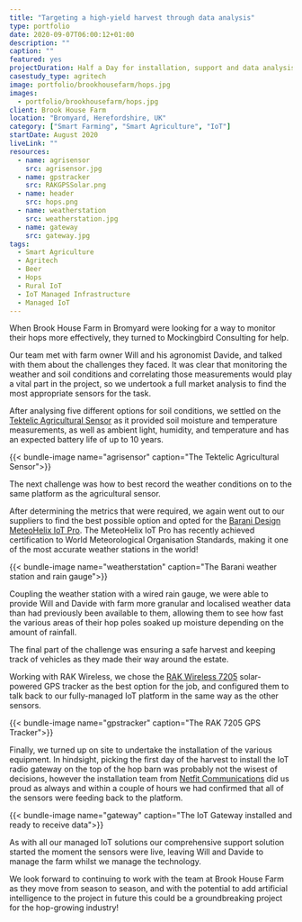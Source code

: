 ```yaml
---
title: "Targeting a high-yield harvest through data analysis"
type: portfolio
date: 2020-09-07T06:00:12+01:00
description: ""
caption: ""
featured: yes
projectDuration: Half a Day for installation, support and data analysis is on-going
casestudy_type: agritech
image: portfolio/brookhousefarm/hops.jpg
images: 
  - portfolio/brookhousefarm/hops.jpg
client: Brook House Farm
location: "Bromyard, Herefordshire, UK"
category: ["Smart Farming", "Smart Agriculture", "IoT"]
startDate: August 2020
liveLink: "" 
resources: 
  - name: agrisensor
    src: agrisensor.jpg
  - name: gpstracker
    src: RAKGPSSolar.png
  - name: header
    src: hops.png
  - name: weatherstation
    src: weatherstation.jpg
  - name: gateway
    src: gateway.jpg
tags:
  - Smart Agriculture
  - Agritech
  - Beer
  - Hops
  - Rural IoT
  - IoT Managed Infrastructure
  - Managed IoT
---
```

When Brook House Farm in Bromyard were looking for a way to monitor their hops more effectively, they turned to Mockingbird Consulting for help.

Our team met with farm owner Will and his agronomist Davide, and talked with them about the challenges they faced.  It was clear that monitoring the weather and soil conditions and correlating those measurements would play a vital part in the project, so we undertook a full market analysis to find the most appropriate sensors for the task.

After analysing five different options for soil conditions, we settled on the [Tektelic Agricultural Sensor](https://tektelic.com/wp-content/uploads/Agriculture-Sensor.pdf) as it provided soil moisture and temperature measurements, as well as ambient light, humidity, and temperature and has an expected battery life of up to 10 years.

{{< bundle-image name="agrisensor" caption="The Tektelic Agricultural Sensor">}}

The next challenge was how to best record the weather conditions on to the same platform as the agricultural sensor. 

After determining the metrics that were required, we again went out to our suppliers to find the best possible option and opted for the [Barani Design MeteoHelix IoT Pro](https://www.baranidesign.com/meteohelix-pro-weather-station).  The MeteoHelix IoT Pro has recently achieved certification to World Meteorological Organisation Standards, making it one of the most accurate weather stations in the world!

{{< bundle-image name="weatherstation" caption="The Barani weather station and rain gauge">}}

Coupling the weather station with a wired rain gauge, we were able to provide Will and Davide with farm more granular and localised weather data than had previously been available to them, allowing them to see how fast the various areas of their hop poles soaked up moisture depending on the amount of rainfall.

The final part of the challenge was ensuring a safe harvest and keeping track of vehicles as they made their way around the estate.

Working with RAK Wireless, we chose the [RAK Wireless 7205](https://store.rakwireless.com/products/rak7205-lpwan-tracker-node) solar-powered GPS tracker as the best option for the job, and configured them to talk back to our fully-managed IoT platform in the same way as the other sensors.

{{< bundle-image name="gpstracker" caption="The RAK 7205 GPS Tracker">}}

Finally, we turned up on site to undertake the installation of the various equipment.  In hindsight, picking the first day of the harvest to install the IoT radio gateway on the top of the hop barn was probably not the wisest of decisions, however the installation team from [Netfit Communications](https://www.netfit-communications.co.uk/) did us proud as always and within a couple of hours we had confirmed that all of the sensors were feeding back to the platform.

{{< bundle-image name="gateway" caption="The IoT Gateway installed and ready to receive data">}}

As with all our managed IoT solutions our comprehensive support solution started the moment the sensors were live, leaving Will and Davide to manage the farm whilst we manage the technology.

We look forward to continuing to work with the team at Brook House Farm as they move from season to season, and with the potential to add artificial intelligence to the project in future this could be a groundbreaking project for the hop-growing industry!
